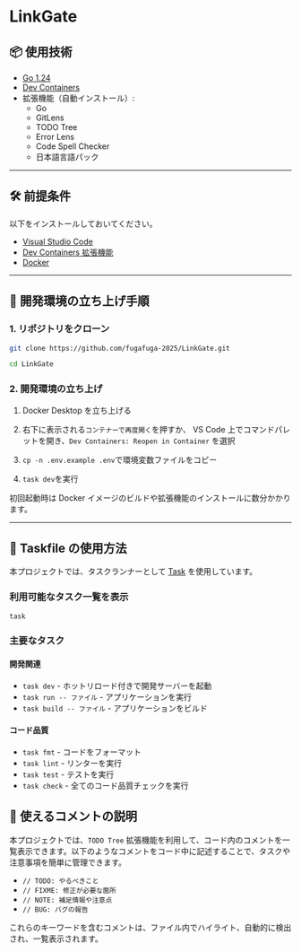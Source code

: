 # LinkGate

## 📦 使用技術

- [Go 1.24](https://go.dev/)
- [Dev Containers](https://containers.dev/)
- 拡張機能（自動インストール）:
  - Go
  - GitLens
  - TODO Tree
  - Error Lens
  - Code Spell Checker
  - 日本語言語パック

---

## 🛠️ 前提条件

以下をインストールしておいてください。

- [Visual Studio Code](https://code.visualstudio.com/)
- [Dev Containers 拡張機能](https://marketplace.visualstudio.com/items?itemName=ms-vscode-remote.remote-containers)
- [Docker](https://www.docker.com/)

---

## 🚀 開発環境の立ち上げ手順

### 1. リポジトリをクローン

```bash
git clone https://github.com/fugafuga-2025/LinkGate.git
```

```bash
cd LinkGate
```

### 2. 開発環境の立ち上げ

1. Docker Desktop を立ち上げる

2. 右下に表示される`コンテナーで再度開く`を押すか、
   VS Code 上でコマンドパレットを開き、`Dev Containers: Reopen in Container` を選択
3. `cp -n .env.example .env`で環境変数ファイルをコピー
4. `task dev`を実行

初回起動時は Docker イメージのビルドや拡張機能のインストールに数分かかります。

---

## 📝 Taskfile の使用方法

本プロジェクトでは、タスクランナーとして [Task](https://taskfile.dev/) を使用しています。

### 利用可能なタスク一覧を表示

```bash
task
```

### 主要なタスク

#### 開発関連

- `task dev` - ホットリロード付きで開発サーバーを起動
- `task run -- ファイル` - アプリケーションを実行
- `task build -- ファイル` - アプリケーションをビルド

#### コード品質

- `task fmt` - コードをフォーマット
- `task lint` - リンターを実行
- `task test` - テストを実行
- `task check` - 全てのコード品質チェックを実行

## 💬 使えるコメントの説明

本プロジェクトでは、`TODO Tree` 拡張機能を利用して、コード内のコメントを一覧表示できます。以下のようなコメントをコード中に記述することで、タスクや注意事項を簡単に管理できます。

- `// TODO: やるべきこと`
- `// FIXME: 修正が必要な箇所`
- `// NOTE: 補足情報や注意点`
- `// BUG: バグの報告`

これらのキーワードを含むコメントは、ファイル内でハイライト、自動的に検出され、一覧表示されます。
